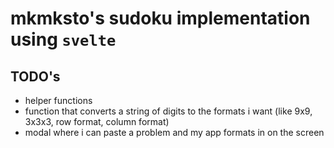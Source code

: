 # mkmksto's sudoku implementation using `svelte`

## TODO's

-   helper functions
-   function that converts a string of digits to the formats i want (like 9x9, 3x3x3, row format, column format)
-   modal where i can paste a problem and my app formats in on the screen
